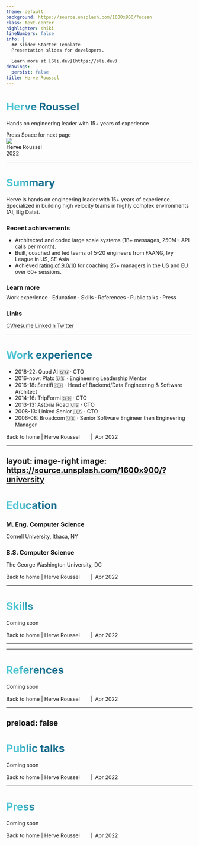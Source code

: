 ```yaml
---
theme: default
background: https://source.unsplash.com/1600x900/?ocean
class: text-center
highlighter: shiki
lineNumbers: false
info: |
  ## Slidev Starter Template
  Presentation slides for developers.

  Learn more at [Sli.dev](https://sli.dev)
drawings:
  persist: false
title: Herve Roussel
---
```


# Herve Roussel

Hands on engineering leader with 15+ years of experience

<div class="pt-12">
  <span @click="$slidev.nav.next" class="px-2 py-1 rounded cursor-pointer" hover="bg-white bg-opacity-10">
    Press Space for next page <carbon:arrow-right class="inline"/>
  </span>
</div>

<div class="abs-bl mx-100 my-14 flex"><img src="https://media-exp1.licdn.com/dms/image/C5103AQGHcJPuIycfRw/profile-displayphoto-shrink_800_800/0/1516328283789?e=1656547200&v=beta&t=jXGSUHftcX4UUlAco4ls2-sjGSKu5KU8e3ddj_JP5wU" class="h-10"><div class="ml-3 flex flex-col text-left"><div><b>Herve </b>Roussel</div><div class="text-sm opacity-50">2022</div></div></div>

<!--
The last comment block of each slide will be treated as slide notes. It will be visible and editable in Presenter Mode along with the slide. [Read more in the docs](https://sli.dev/guide/syntax.html#notes)
-->

---

# Summary

Herve is hands on engineering leader with 15+ years of experience.<br>
Specialized in building high velocity teams in highly complex environments (AI, Big Data).

### Recent achievements

- Architected and coded large scale systems (1B+ messages, 250M+ API calls per month).
- Built, coached and led teams of 5-20 engineers from FAANG, Ivy League in US, SE Asia
- Achieved [rating of 9.0/10](https://www.platohq.com/mentors/herv-roussel) for coaching 25+ managers in the US and EU over 60+ sessions.

### Learn more

<Link to="3">Work experience</Link> · <Link to="4">Education</Link> · <Link to="5">Skills</Link> · <Link to="6">References</Link> · <Link to="7">Public talks</Link> · <Link to="8">Press</Link> 

### Links

<mdi-file-word-box /> [CV/resume](https://docs.google.com/document/d/1doolgTDhVDNESWl4VWkzOjjRvBbXM1CTxI0Y-dVHrvY/edit) <logos-linkedin-icon /> [LinkedIn](https://linkedin.com/in/hroussel) <logos-twitter /> [Twitter](https://linkedin.com/in/hroussel)

<!--
You can have `style` tag in markdown to override the style for the current page.
Learn more: https://sli.dev/guide/syntax#embedded-styles
-->

<style>
h1 {
  background-color: #2B90B6;
  background-image: linear-gradient(45deg, #4EC5D4 10%, #146b8c 20%);
  background-size: 100%;
  -webkit-background-clip: text;
  -moz-background-clip: text;
  -webkit-text-fill-color: transparent;
  -moz-text-fill-color: transparent;
}
  
h3 {
  margin-top: 1.5em;
  margin-bottom: .5em;
}
</style>


---

# Work experience


- 2018-22: Quod AI 🇸🇬 · CTO  
- 2016-now: Plato 🇺🇸 · Engineering Leadership Mentor
- 2016-18: Sentifi 🇨🇭 · Head of Backend/Data Engineering & Software Architect
- 2014-16: TripFormi 🇸🇬 · CTO
- 2013-13: Astoria Road 🇺🇸 · CTO
- 2008-13: Linked Senior 🇺🇸 · CTO
- 2006-08: Broadcom 🇺🇸 · Senior Software Engineer then Engineering Manager

<footer class="absolute bottom-0 left-1 p-2 text-sm w-full">
   <div class="flex">
      <div>
         <Link to="2">
         Back to home</Link> | Herve Roussel <img src="https://media-exp1.licdn.com/dms/image/C5103AQGHcJPuIycfRw/profile-displayphoto-shrink_800_800/0/1516328283789?e=1656547200&v=beta&t=jXGSUHftcX4UUlAco4ls2-sjGSKu5KU8e3ddj_JP5wU" height="15" class="inline" style="height: 16px; margin-bottom: 1px; margin-left: 1px;"> &nbsp;| &nbsp;Apr 2022 
      </div>
   </div>
</footer>


---
layout: image-right
image: https://source.unsplash.com/1600x900/?university
---

# Education

### M. Eng. Computer Science

Cornell University, Ithaca, NY

### B.S. Computer Science

The George Washington University, DC

<footer class="absolute bottom-0 left-1 p-2 text-sm w-full">
   <div class="flex">
      <div>
         <Link to="2">
         Back to home</Link> | Herve Roussel <img src="https://media-exp1.licdn.com/dms/image/C5103AQGHcJPuIycfRw/profile-displayphoto-shrink_800_800/0/1516328283789?e=1656547200&v=beta&t=jXGSUHftcX4UUlAco4ls2-sjGSKu5KU8e3ddj_JP5wU" height="15" class="inline" style="height: 16px; margin-bottom: 1px; margin-left: 1px;"> &nbsp;| &nbsp;Apr 2022 
      </div>
   </div>
</footer>


---

# Skills

Coming soon

<footer class="absolute bottom-0 left-1 p-2 text-sm w-full">
   <div class="flex">
      <div>
         <Link to="2">
         Back to home</Link> | Herve Roussel <img src="https://media-exp1.licdn.com/dms/image/C5103AQGHcJPuIycfRw/profile-displayphoto-shrink_800_800/0/1516328283789?e=1656547200&v=beta&t=jXGSUHftcX4UUlAco4ls2-sjGSKu5KU8e3ddj_JP5wU" height="15" class="inline" style="height: 16px; margin-bottom: 1px; margin-left: 1px;"> &nbsp;| &nbsp;Apr 2022 
      </div>
   </div>
</footer>


---
---

# References

Coming soon

<footer class="absolute bottom-0 left-1 p-2 text-sm w-full">
   <div class="flex">
      <div>
         <Link to="2">
         Back to home</Link> | Herve Roussel <img src="https://media-exp1.licdn.com/dms/image/C5103AQGHcJPuIycfRw/profile-displayphoto-shrink_800_800/0/1516328283789?e=1656547200&v=beta&t=jXGSUHftcX4UUlAco4ls2-sjGSKu5KU8e3ddj_JP5wU" height="15" class="inline" style="height: 16px; margin-bottom: 1px; margin-left: 1px;"> &nbsp;| &nbsp;Apr 2022 
      </div>
   </div>
</footer>


---
preload: false
---

# Public talks

Coming soon

<footer class="absolute bottom-0 left-1 p-2 text-sm w-full">
   <div class="flex">
      <div>
         <Link to="2">
         Back to home</Link> | Herve Roussel <img src="https://media-exp1.licdn.com/dms/image/C5103AQGHcJPuIycfRw/profile-displayphoto-shrink_800_800/0/1516328283789?e=1656547200&v=beta&t=jXGSUHftcX4UUlAco4ls2-sjGSKu5KU8e3ddj_JP5wU" height="15" class="inline" style="height: 16px; margin-bottom: 1px; margin-left: 1px;"> &nbsp;| &nbsp;Apr 2022 
      </div>
   </div>
</footer>


---

# Press

Coming soon

<footer class="absolute bottom-0 left-1 p-2 text-sm w-full">
   <div class="flex">
      <div>
         <Link to="2">
         Back to home</Link> | Herve Roussel <img src="https://media-exp1.licdn.com/dms/image/C5103AQGHcJPuIycfRw/profile-displayphoto-shrink_800_800/0/1516328283789?e=1656547200&v=beta&t=jXGSUHftcX4UUlAco4ls2-sjGSKu5KU8e3ddj_JP5wU" height="15" class="inline" style="height: 16px; margin-bottom: 1px; margin-left: 1px;"> &nbsp;| &nbsp;Apr 2022 
      </div>
   </div>
</footer>
